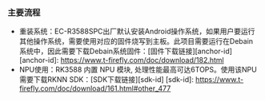 ### 主要流程

- 重装系统：EC-R3588SPC出厂默认安装Android操作系统，如果用户要运行其他操作系统，需要使用对应的固件烧写到主板。此项目需要运行在Debain系统中，因此需要下载Debain系统固件：[固件下载链接][anchor-id] 
[anchor-id]: https://www.t-firefly.com/doc/download/182.html
- NPU使用：RK3588 内置 NPU 模块, 处理性能最高可达6TOPS。使用该NPU需要下载RKNN SDK：[SDK下载链接][sdk-id] 
[sdk-id]: https://www.t-firefly.com/doc/download/161.html#other_477